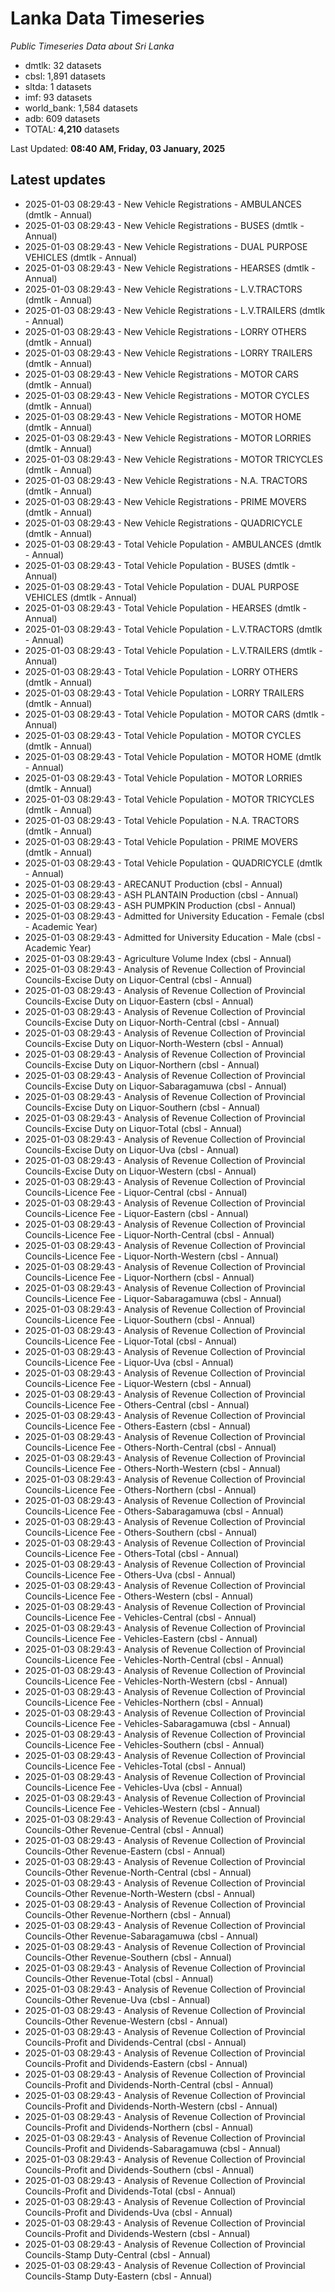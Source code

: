 # Lanka Data Timeseries
*Public Timeseries Data about Sri Lanka*

* dmtlk: 32 datasets
* cbsl: 1,891 datasets
* sltda: 1 datasets
* imf: 93 datasets
* world_bank: 1,584 datasets
* adb: 609 datasets
* TOTAL: **4,210** datasets

Last Updated: **08:40 AM, Friday, 03 January, 2025**

## Latest updates

* 2025-01-03 08:29:43 - New Vehicle Registrations - AMBULANCES (dmtlk - Annual)
* 2025-01-03 08:29:43 - New Vehicle Registrations - BUSES (dmtlk - Annual)
* 2025-01-03 08:29:43 - New Vehicle Registrations - DUAL PURPOSE VEHICLES (dmtlk - Annual)
* 2025-01-03 08:29:43 - New Vehicle Registrations - HEARSES (dmtlk - Annual)
* 2025-01-03 08:29:43 - New Vehicle Registrations - L.V.TRACTORS (dmtlk - Annual)
* 2025-01-03 08:29:43 - New Vehicle Registrations - L.V.TRAILERS (dmtlk - Annual)
* 2025-01-03 08:29:43 - New Vehicle Registrations - LORRY OTHERS (dmtlk - Annual)
* 2025-01-03 08:29:43 - New Vehicle Registrations - LORRY TRAILERS (dmtlk - Annual)
* 2025-01-03 08:29:43 - New Vehicle Registrations - MOTOR CARS (dmtlk - Annual)
* 2025-01-03 08:29:43 - New Vehicle Registrations - MOTOR CYCLES (dmtlk - Annual)
* 2025-01-03 08:29:43 - New Vehicle Registrations - MOTOR HOME (dmtlk - Annual)
* 2025-01-03 08:29:43 - New Vehicle Registrations - MOTOR LORRIES (dmtlk - Annual)
* 2025-01-03 08:29:43 - New Vehicle Registrations - MOTOR TRICYCLES (dmtlk - Annual)
* 2025-01-03 08:29:43 - New Vehicle Registrations - N.A. TRACTORS (dmtlk - Annual)
* 2025-01-03 08:29:43 - New Vehicle Registrations - PRIME MOVERS (dmtlk - Annual)
* 2025-01-03 08:29:43 - New Vehicle Registrations - QUADRICYCLE (dmtlk - Annual)
* 2025-01-03 08:29:43 - Total Vehicle Population - AMBULANCES (dmtlk - Annual)
* 2025-01-03 08:29:43 - Total Vehicle Population - BUSES (dmtlk - Annual)
* 2025-01-03 08:29:43 - Total Vehicle Population - DUAL PURPOSE VEHICLES (dmtlk - Annual)
* 2025-01-03 08:29:43 - Total Vehicle Population - HEARSES (dmtlk - Annual)
* 2025-01-03 08:29:43 - Total Vehicle Population - L.V.TRACTORS (dmtlk - Annual)
* 2025-01-03 08:29:43 - Total Vehicle Population - L.V.TRAILERS (dmtlk - Annual)
* 2025-01-03 08:29:43 - Total Vehicle Population - LORRY OTHERS (dmtlk - Annual)
* 2025-01-03 08:29:43 - Total Vehicle Population - LORRY TRAILERS (dmtlk - Annual)
* 2025-01-03 08:29:43 - Total Vehicle Population - MOTOR CARS (dmtlk - Annual)
* 2025-01-03 08:29:43 - Total Vehicle Population - MOTOR CYCLES (dmtlk - Annual)
* 2025-01-03 08:29:43 - Total Vehicle Population - MOTOR HOME (dmtlk - Annual)
* 2025-01-03 08:29:43 - Total Vehicle Population - MOTOR LORRIES (dmtlk - Annual)
* 2025-01-03 08:29:43 - Total Vehicle Population - MOTOR TRICYCLES (dmtlk - Annual)
* 2025-01-03 08:29:43 - Total Vehicle Population - N.A. TRACTORS (dmtlk - Annual)
* 2025-01-03 08:29:43 - Total Vehicle Population - PRIME MOVERS (dmtlk - Annual)
* 2025-01-03 08:29:43 - Total Vehicle Population - QUADRICYCLE (dmtlk - Annual)
* 2025-01-03 08:29:43 - ARECANUT Production (cbsl - Annual)
* 2025-01-03 08:29:43 - ASH PLANTAIN Production (cbsl - Annual)
* 2025-01-03 08:29:43 - ASH PUMPKIN Production (cbsl - Annual)
* 2025-01-03 08:29:43 - Admitted for University Education - Female (cbsl - Academic Year)
* 2025-01-03 08:29:43 - Admitted for University Education - Male (cbsl - Academic Year)
* 2025-01-03 08:29:43 - Agriculture Volume Index (cbsl - Annual)
* 2025-01-03 08:29:43 - Analysis of Revenue Collection of Provincial Councils-Excise Duty on Liquor-Central (cbsl - Annual)
* 2025-01-03 08:29:43 - Analysis of Revenue Collection of Provincial Councils-Excise Duty on Liquor-Eastern (cbsl - Annual)
* 2025-01-03 08:29:43 - Analysis of Revenue Collection of Provincial Councils-Excise Duty on Liquor-North-Central (cbsl - Annual)
* 2025-01-03 08:29:43 - Analysis of Revenue Collection of Provincial Councils-Excise Duty on Liquor-North-Western (cbsl - Annual)
* 2025-01-03 08:29:43 - Analysis of Revenue Collection of Provincial Councils-Excise Duty on Liquor-Northern (cbsl - Annual)
* 2025-01-03 08:29:43 - Analysis of Revenue Collection of Provincial Councils-Excise Duty on Liquor-Sabaragamuwa (cbsl - Annual)
* 2025-01-03 08:29:43 - Analysis of Revenue Collection of Provincial Councils-Excise Duty on Liquor-Southern (cbsl - Annual)
* 2025-01-03 08:29:43 - Analysis of Revenue Collection of Provincial Councils-Excise Duty on Liquor-Total (cbsl - Annual)
* 2025-01-03 08:29:43 - Analysis of Revenue Collection of Provincial Councils-Excise Duty on Liquor-Uva (cbsl - Annual)
* 2025-01-03 08:29:43 - Analysis of Revenue Collection of Provincial Councils-Excise Duty on Liquor-Western (cbsl - Annual)
* 2025-01-03 08:29:43 - Analysis of Revenue Collection of Provincial Councils-Licence Fee - Liquor-Central (cbsl - Annual)
* 2025-01-03 08:29:43 - Analysis of Revenue Collection of Provincial Councils-Licence Fee - Liquor-Eastern (cbsl - Annual)
* 2025-01-03 08:29:43 - Analysis of Revenue Collection of Provincial Councils-Licence Fee - Liquor-North-Central (cbsl - Annual)
* 2025-01-03 08:29:43 - Analysis of Revenue Collection of Provincial Councils-Licence Fee - Liquor-North-Western (cbsl - Annual)
* 2025-01-03 08:29:43 - Analysis of Revenue Collection of Provincial Councils-Licence Fee - Liquor-Northern (cbsl - Annual)
* 2025-01-03 08:29:43 - Analysis of Revenue Collection of Provincial Councils-Licence Fee - Liquor-Sabaragamuwa (cbsl - Annual)
* 2025-01-03 08:29:43 - Analysis of Revenue Collection of Provincial Councils-Licence Fee - Liquor-Southern (cbsl - Annual)
* 2025-01-03 08:29:43 - Analysis of Revenue Collection of Provincial Councils-Licence Fee - Liquor-Total (cbsl - Annual)
* 2025-01-03 08:29:43 - Analysis of Revenue Collection of Provincial Councils-Licence Fee - Liquor-Uva (cbsl - Annual)
* 2025-01-03 08:29:43 - Analysis of Revenue Collection of Provincial Councils-Licence Fee - Liquor-Western (cbsl - Annual)
* 2025-01-03 08:29:43 - Analysis of Revenue Collection of Provincial Councils-Licence Fee - Others-Central (cbsl - Annual)
* 2025-01-03 08:29:43 - Analysis of Revenue Collection of Provincial Councils-Licence Fee - Others-Eastern (cbsl - Annual)
* 2025-01-03 08:29:43 - Analysis of Revenue Collection of Provincial Councils-Licence Fee - Others-North-Central (cbsl - Annual)
* 2025-01-03 08:29:43 - Analysis of Revenue Collection of Provincial Councils-Licence Fee - Others-North-Western (cbsl - Annual)
* 2025-01-03 08:29:43 - Analysis of Revenue Collection of Provincial Councils-Licence Fee - Others-Northern (cbsl - Annual)
* 2025-01-03 08:29:43 - Analysis of Revenue Collection of Provincial Councils-Licence Fee - Others-Sabaragamuwa (cbsl - Annual)
* 2025-01-03 08:29:43 - Analysis of Revenue Collection of Provincial Councils-Licence Fee - Others-Southern (cbsl - Annual)
* 2025-01-03 08:29:43 - Analysis of Revenue Collection of Provincial Councils-Licence Fee - Others-Total (cbsl - Annual)
* 2025-01-03 08:29:43 - Analysis of Revenue Collection of Provincial Councils-Licence Fee - Others-Uva (cbsl - Annual)
* 2025-01-03 08:29:43 - Analysis of Revenue Collection of Provincial Councils-Licence Fee - Others-Western (cbsl - Annual)
* 2025-01-03 08:29:43 - Analysis of Revenue Collection of Provincial Councils-Licence Fee - Vehicles-Central (cbsl - Annual)
* 2025-01-03 08:29:43 - Analysis of Revenue Collection of Provincial Councils-Licence Fee - Vehicles-Eastern (cbsl - Annual)
* 2025-01-03 08:29:43 - Analysis of Revenue Collection of Provincial Councils-Licence Fee - Vehicles-North-Central (cbsl - Annual)
* 2025-01-03 08:29:43 - Analysis of Revenue Collection of Provincial Councils-Licence Fee - Vehicles-North-Western (cbsl - Annual)
* 2025-01-03 08:29:43 - Analysis of Revenue Collection of Provincial Councils-Licence Fee - Vehicles-Northern (cbsl - Annual)
* 2025-01-03 08:29:43 - Analysis of Revenue Collection of Provincial Councils-Licence Fee - Vehicles-Sabaragamuwa (cbsl - Annual)
* 2025-01-03 08:29:43 - Analysis of Revenue Collection of Provincial Councils-Licence Fee - Vehicles-Southern (cbsl - Annual)
* 2025-01-03 08:29:43 - Analysis of Revenue Collection of Provincial Councils-Licence Fee - Vehicles-Total (cbsl - Annual)
* 2025-01-03 08:29:43 - Analysis of Revenue Collection of Provincial Councils-Licence Fee - Vehicles-Uva (cbsl - Annual)
* 2025-01-03 08:29:43 - Analysis of Revenue Collection of Provincial Councils-Licence Fee - Vehicles-Western (cbsl - Annual)
* 2025-01-03 08:29:43 - Analysis of Revenue Collection of Provincial Councils-Other Revenue-Central (cbsl - Annual)
* 2025-01-03 08:29:43 - Analysis of Revenue Collection of Provincial Councils-Other Revenue-Eastern (cbsl - Annual)
* 2025-01-03 08:29:43 - Analysis of Revenue Collection of Provincial Councils-Other Revenue-North-Central (cbsl - Annual)
* 2025-01-03 08:29:43 - Analysis of Revenue Collection of Provincial Councils-Other Revenue-North-Western (cbsl - Annual)
* 2025-01-03 08:29:43 - Analysis of Revenue Collection of Provincial Councils-Other Revenue-Northern (cbsl - Annual)
* 2025-01-03 08:29:43 - Analysis of Revenue Collection of Provincial Councils-Other Revenue-Sabaragamuwa (cbsl - Annual)
* 2025-01-03 08:29:43 - Analysis of Revenue Collection of Provincial Councils-Other Revenue-Southern (cbsl - Annual)
* 2025-01-03 08:29:43 - Analysis of Revenue Collection of Provincial Councils-Other Revenue-Total (cbsl - Annual)
* 2025-01-03 08:29:43 - Analysis of Revenue Collection of Provincial Councils-Other Revenue-Uva (cbsl - Annual)
* 2025-01-03 08:29:43 - Analysis of Revenue Collection of Provincial Councils-Other Revenue-Western (cbsl - Annual)
* 2025-01-03 08:29:43 - Analysis of Revenue Collection of Provincial Councils-Profit and Dividends-Central (cbsl - Annual)
* 2025-01-03 08:29:43 - Analysis of Revenue Collection of Provincial Councils-Profit and Dividends-Eastern (cbsl - Annual)
* 2025-01-03 08:29:43 - Analysis of Revenue Collection of Provincial Councils-Profit and Dividends-North-Central (cbsl - Annual)
* 2025-01-03 08:29:43 - Analysis of Revenue Collection of Provincial Councils-Profit and Dividends-North-Western (cbsl - Annual)
* 2025-01-03 08:29:43 - Analysis of Revenue Collection of Provincial Councils-Profit and Dividends-Northern (cbsl - Annual)
* 2025-01-03 08:29:43 - Analysis of Revenue Collection of Provincial Councils-Profit and Dividends-Sabaragamuwa (cbsl - Annual)
* 2025-01-03 08:29:43 - Analysis of Revenue Collection of Provincial Councils-Profit and Dividends-Southern (cbsl - Annual)
* 2025-01-03 08:29:43 - Analysis of Revenue Collection of Provincial Councils-Profit and Dividends-Total (cbsl - Annual)
* 2025-01-03 08:29:43 - Analysis of Revenue Collection of Provincial Councils-Profit and Dividends-Uva (cbsl - Annual)
* 2025-01-03 08:29:43 - Analysis of Revenue Collection of Provincial Councils-Profit and Dividends-Western (cbsl - Annual)
* 2025-01-03 08:29:43 - Analysis of Revenue Collection of Provincial Councils-Stamp Duty-Central (cbsl - Annual)
* 2025-01-03 08:29:43 - Analysis of Revenue Collection of Provincial Councils-Stamp Duty-Eastern (cbsl - Annual)